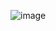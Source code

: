 ![image](https://github.com/user-attachments/assets/c7c1c257-0772-4ca9-855d-c566f026a501)
<!--
El esquema representa, un sistema básico de registro de ventas.  
Dicho sistema podrá ser utilizado por diferentes empresas, las cuales tendrán uno o más usuarios. Se 
contempla la posibilidad de que un usuario, pueda pertenecer a más de una empresa. Los usuarios, tendrán 
diferentes funciones, las que se determinarán a medida que el sistema comience a funcionar. 
Cada empresa, podrá tener una cantidad indeterminada de productos que comercializa.  
Una de las características de este sistema, será que cada empresa deberá registrar y publicar, los 
artículos determinados en grupos, que se llaman sección y rubro. Sección, determinará el tipo de 
productos que vende la empresa. Y dentro de cada uno de los rubros que la empresa comercializa, los 
productos de cada empresa, deberán estar rubricados para facilitar la búsqueda y agrupamiento de la 
información. 
Una venta realizada por una empresa, quedará identificada por la empresa y el cliente que la realiza. 
Estas, combinadas con un idVenta, lo que hará que cada venta quede registrada a una empresa. A su vez, 
un cliente podrá comprarle a cualquier empresa, pero siempre deberá hacerlo de a una empresa a la vez. 
-->

